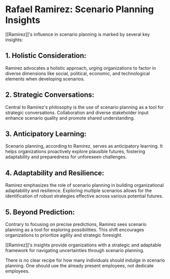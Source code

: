 # Rafael Ramirez: Scenario Planning Insights

[[Ramirez]]'s influence in scenario planning is marked by several key insights:

## 1. **Holistic Consideration:**
   Ramirez advocates a holistic approach, urging organizations to factor in diverse dimensions like social, political, economic, and technological elements when developing scenarios.

## 2. **Strategic Conversations:**
   Central to Ramirez's philosophy is the use of scenario planning as a tool for strategic conversations. Collaboration and diverse stakeholder input enhance scenario quality and promote shared understanding.

## 3. **Anticipatory Learning:**
   Scenario planning, according to Ramirez, serves as anticipatory learning. It helps organizations proactively explore plausible futures, fostering adaptability and preparedness for unforeseen challenges.

## 4. **Adaptability and Resilience:**
   Ramirez emphasizes the role of scenario planning in building organizational adaptability and resilience. Exploring multiple scenarios allows for the identification of robust strategies effective across various potential futures.

## 5. **Beyond Prediction:**
   Contrary to focusing on precise predictions, Ramirez sees scenario planning as a tool for exploring possibilities. This shift encourages organizations to prioritize agility and strategic foresight.

[[Ramirez]]'s insights provide organizations with a strategic and adaptable framework for navigating uncertainties through scenario planning.

There is no clear recipe for how many individuals should indulge in scenario planning. One should use the already present employees, not dedicate employees.